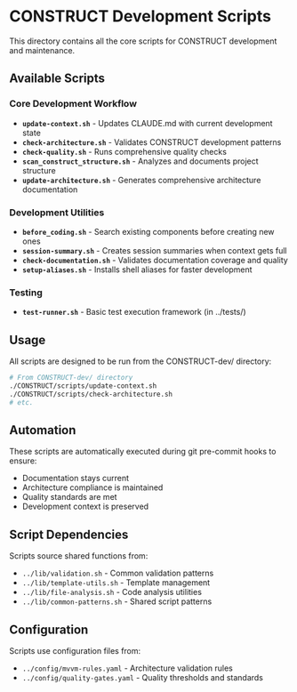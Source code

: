 # CONSTRUCT Development Scripts

This directory contains all the core scripts for CONSTRUCT development and maintenance.

## Available Scripts

### Core Development Workflow
- **`update-context.sh`** - Updates CLAUDE.md with current development state
- **`check-architecture.sh`** - Validates CONSTRUCT development patterns  
- **`check-quality.sh`** - Runs comprehensive quality checks
- **`scan_construct_structure.sh`** - Analyzes and documents project structure
- **`update-architecture.sh`** - Generates comprehensive architecture documentation

### Development Utilities
- **`before_coding.sh`** - Search existing components before creating new ones
- **`session-summary.sh`** - Creates session summaries when context gets full
- **`check-documentation.sh`** - Validates documentation coverage and quality
- **`setup-aliases.sh`** - Installs shell aliases for faster development

### Testing
- **`test-runner.sh`** - Basic test execution framework (in ../tests/)

## Usage

All scripts are designed to be run from the CONSTRUCT-dev/ directory:

```bash
# From CONSTRUCT-dev/ directory
./CONSTRUCT/scripts/update-context.sh
./CONSTRUCT/scripts/check-architecture.sh
# etc.
```

## Automation

These scripts are automatically executed during git pre-commit hooks to ensure:
- Documentation stays current
- Architecture compliance is maintained
- Quality standards are met
- Development context is preserved

## Script Dependencies

Scripts source shared functions from:
- `../lib/validation.sh` - Common validation patterns
- `../lib/template-utils.sh` - Template management
- `../lib/file-analysis.sh` - Code analysis utilities
- `../lib/common-patterns.sh` - Shared script patterns

## Configuration

Scripts use configuration files from:
- `../config/mvvm-rules.yaml` - Architecture validation rules
- `../config/quality-gates.yaml` - Quality thresholds and standards